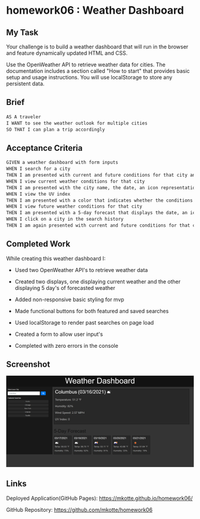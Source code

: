 # homework06 : Weather Dashboard

## My Task

Your challenge is to build a weather dashboard that will run in the browser and feature dynamically updated HTML and CSS.

Use the OpenWeather API to retrieve weather data for cities. The documentation includes a section called "How to start" that provides basic setup and usage instructions. You will use localStorage to store any persistent data.

## Brief

```md
AS A traveler
I WANT to see the weather outlook for multiple cities
SO THAT I can plan a trip accordingly
```

## Acceptance Criteria

```md
GIVEN a weather dashboard with form inputs
WHEN I search for a city
THEN I am presented with current and future conditions for that city and that city is added to the search history
WHEN I view current weather conditions for that city
THEN I am presented with the city name, the date, an icon representation of weather conditions, the temperature, the humidity, the wind speed, and the UV index
WHEN I view the UV index
THEN I am presented with a color that indicates whether the conditions are favorable, moderate, or severe
WHEN I view future weather conditions for that city
THEN I am presented with a 5-day forecast that displays the date, an icon representation of weather conditions, the temperature, and the humidity
WHEN I click on a city in the search history
THEN I am again presented with current and future conditions for that city
```

## Completed Work

While creating this weather dashboard I:

* Used two OpenWeather API's to retrieve weather data

* Created two displays, one displaying current weather and the other displaying 5 day's of forecasted weather

* Added non-responsive basic styling for mvp 

* Made functional buttons for both featured and saved searches

* Used localStorage to render past searches on page load

* Created a form to allow user input's 

* Completed with zero errors in the console

## Screenshot

![screenshot of the homework assignment's, finished website](./assets/images/homework06-screenshot.png)

## Links

Deployed Application(GitHub Pages): https://mkotte.github.io/homework06/

GitHub Repository: https://github.com/mkotte/homework06

